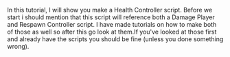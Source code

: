 
In this tutorial, I will show you make a Health Controller script. Before we start i should mention that this script will reference both a Damage Player and Respawn Controller script.
I have made tutorials on how to make both of those as well so after this go look at them.If you've looked at those first and already have the scripts you should be fine (unless you done something wrong). 
